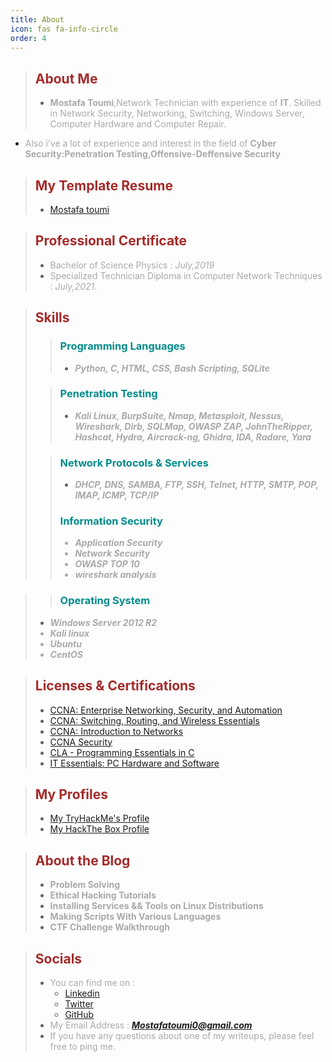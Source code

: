 ```yaml
---
title: About
icon: fas fa-info-circle
order: 4
---
```




> ## **<strong><font color="Brown">About Me</font></strong>**
> * <font color="DarkGray"><strong>Mostafa Toumi</strong>,Network Technician with experience of <strong>IT</strong>. Skilled in Network Security, Networking, Switching, Windows Server, Computer Hardware and Computer Repair.</font>
* <font color="DarkGray">Also i’ve a lot of experience and interest in the field of <strong>Cyber Security:Penetration Testing,Offensive-Deffensive Security</strong> </font>

> ## **<strong><font color="Brown">My Template Resume</font></strong>**
> * <a href="https://drive.google.com/file/d/1H6cGKowMtVAF8oS2lHDk6Kolex4211Wl/view" target="_blank">Mostafa toumi</a>

> ## **<strong><font color="Brown">Professional Certificate</font></strong>**
> * <font color="DarkGray"> Bachelor of Science Physics : <em> July,2019</em></font>
> * <font color="DarkGray"> Specialized Technician Diploma in Computer Network Techniques : <em>July,2021</em>.</font>

> ## **<strong><font color="Brown">Skills</font></strong>**
>> ### **<strong><font color="DarkCyan">Programming Languages</font></strong>**
>> * <font color="DarkGray"><em><strong>Python, C, HTML, CSS, Bash Scripting, SQLite</strong></em>
>
>> ### **<strong><font color="DarkCyan">Penetration Testing</font></strong>**
>> * <font color="DarkGray"><em><strong>Kali Linux, BurpSuite, Nmap, Metasploit, Nessus, Wireshark, Dirb, SQLMap, OWASP ZAP, JohnTheRipper, Hashcat, Hydra, Aircrack-ng, Ghidra, IDA, Radare, Yara</strong></em>
>
>> ### **<strong><font color="DarkCyan">Network Protocols & Services</font></strong>**
>> * <font color="DarkGray"><em><strong>DHCP, DNS, SAMBA, FTP, SSH, Telnet, HTTP, SMTP, POP, IMAP, ICMP, TCP/IP</strong></em>
>> ### **<strong><font color="DarkCyan">Information Security</font></strong>**
>> * <font color="DarkGray"><em><strong>Application Security</strong></em>
>> * <font color="DarkGray"><em><strong>Network Security</strong></em>
>> * <font color="DarkGray"><em><strong>OWASP TOP 10</strong></em>
>> * <font color="DarkGray"><em><strong>wireshark analysis</strong></em>

>>### **<strong><font color="DarkCyan">Operating System</font></strong>**
>* <font color="DarkGray"><em><strong>Windows Server 2012 R2</strong></em>
>* <font color="DarkGray"><em><strong>Kali linux</strong></em>
>* <font color="DarkGray"><em><strong>Ubuntu</strong></em>
>* <font color="DarkGray"><em><strong>CentOS</strong></em>

> ## **<strong><font color="Brown">Licenses & Certifications</font></strong>**
> * <a href="https://www.credly.com/badges/4058813d-f135-4190-919c-a6905662169a/public_url" target="_blank">CCNA: Enterprise Networking, Security, and Automation</a>
> * <a href="https://www.credly.com/badges/30bd4cb2-d56a-4540-9d7d-4124bb54e8b0/public_url" target="_blank">CCNA: Switching, Routing, and Wireless Essentials</a>
> * <a href="https://www.credly.com/badges/60af3227-2de6-44bc-a863-340095a04aa9/public_url" target="_blank">CCNA: Introduction to Networks</a>
> * <a href="https://drive.google.com/file/d/1o9wvtL0i4ChIdlCTkrVhWGMy55FhOVE5/view" target="_blank">	CCNA Security</a>
> * <a href="https://drive.google.com/file/d/1PmBo2xUjN6bpbE26i7JMnbNG-4-luPNE/view" target="_blank">CLA - Programming Essentials in C</a>
> * <a href="https://drive.google.com/file/d/1bGywmypJHFOWNT67aWEI7iazZAlpUhPO/view" target="_blank">IT Essentials: PC Hardware and Software</a>


> ## **<strong><font color="Brown">My Profiles</font></strong>**
> * <a href="https://tryhackme.com/p/Hightech" target="_blank">My TryHackMe's Profile</a>
> * <a href="https://www.hackthebox.com/home/users/profile/962022" target="_blank">My HackThe Box Profile</a>

> ## **<strong><font color="Brown">About the Blog</font></strong>**
> * <font color="DarkGray"> <strong>Problem Solving</strong></font>
> * <font color="DarkGray"> <strong>Ethical Hacking Tutorials</strong></font>
> * <font color="DarkGray"> <strong>Installing Services && Tools on Linux Distributions</strong></font>
> * <font color="DarkGray"> <strong>Making Scripts With Various Languages </strong></font>
> * <font color="DarkGray"><strong> CTF Challenge Walkthrough </strong></font>

> ## **<strong><font color="Brown">Socials</font></strong>**
> * <font color="DarkGray">You can find me on : </font>
>   * <a href="https://www.linkedin.com/in/Mostafatoumi/" target="_blank">Linkedin</a>
>   * <a href="https://twitter.com/Mostafatoumi0" target="_blank">Twitter</a>
>   * <a href="https://github.com/Mostafatoumi" target="_blank">GitHub</a>
> * <font color="DarkGray">My Email Address : <em><strong>Mostafatoumi0@gmail.com</strong></em></font>
> * <font color="DarkGray">If you have any questions about one of my writeups, please feel free to ping me.</font>

